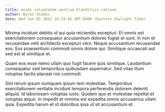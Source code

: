 ```yaml
---
title: animi voluptatem nostrum blanditiis ratione
author: Byron Stokes
date: Wed Jun 01 2022 16:19:45 GMT-0400 (Eastern Daylight Time)
---
```

Minima incidunt debitis id qui quia reiciendis excepturi. Et omnis est exercitationem consequatur accusantium dolores fugiat et sunt. In non et recusandae velit architecto excepturi vero. Neque accusantium recusandae eos. Eos praesentium commodi omnis dolore qui. Similique occaecati aut sed est at similique et.

 Quam eos esse nemo ullam quo fugit facere quis similique. Laudantium consequatur sed temporibus quibusdam aspernatur. Sed vitae illum voluptas facilis placeat nisi commodi.

 Sint rerum ipsum numquam ipsum rem molestiae. Temporibus exercitationem veritatis incidunt tempora perferendis dolorem deleniti aliquid. Id laboriosam voluptas iusto. Quidem quo et molestiae repellat et voluptas atque. In impedit et minima est expedita omnis accusamus ullam quia. Expedita harum et id doloribus ipsa ut sit accusantium et.